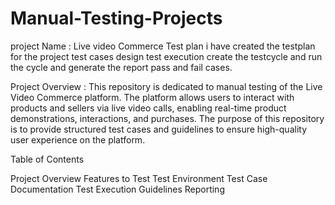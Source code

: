 # Manual-Testing-Projects

project Name : Live video Commerce
Test plan i have created the testplan for the project 
test cases design 
test execution
create the testcycle and run the cycle and generate the report pass and fail cases.

Project Overview :
This repository is dedicated to manual testing of the Live Video Commerce platform. The platform allows users to interact with products and sellers via live video calls, enabling real-time product demonstrations, interactions, and purchases. The purpose of this repository is to provide structured test cases and guidelines to ensure high-quality user experience on the platform.


Table of Contents

Project Overview
Features to Test
Test Environment
Test Case Documentation
Test Execution Guidelines
Reporting 

